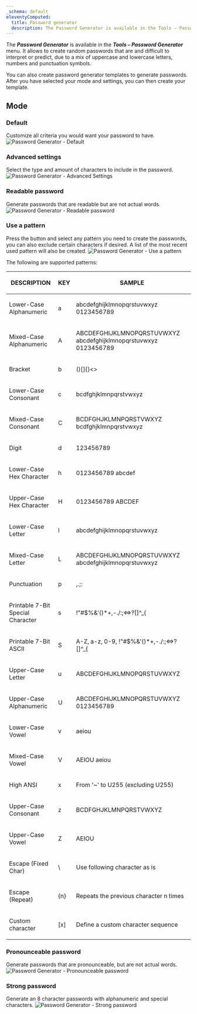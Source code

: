 ```yaml
---
_schema: default
eleventyComputed:
  title: Password generator
  description: The Password Generator is available in the Tools – Password Generator menu.
---
```

The ***Password Generator*** is available in the ***Tools – Password Generator*** menu. It allows to create random passwords that are and difficult to interpret or predict, due to a mix of uppercase and lowercase letters, numbers and punctuation symbols.

You can also create password generator templates to generate passwords. After you have selected your mode and settings, you can then create your template.

## Mode

### Default

Customize all criteria you would want your password to have. ![Password Generator - Default](https://cdnweb.devolutions.net/docs/RDMW6059_2024_2.png)

### Advanced settings

Select the type and amount of characters to include in the password. ![Password Generator - Advanced Settings](https://cdnweb.devolutions.net/docs/RDMW6060_2024_2.png)

### Readable password

Generate passwords that are readable but are not actual words. ![Password Generator - Readable password](https://cdnweb.devolutions.net/docs/RDMW6061_2024_2.png)

### Use a pattern

Press the button and select any pattern you need to create the passwords, you can also exclude certain characters if desired. A list of the most recent used pattern will also be created. ![Password Generator - Use a pattern](https://cdnweb.devolutions.net/docs/RDMW6062_2024_2.png)

The following are supported patterns:

<table><thead><tr><th><p>DESCRIPTION</p></th><th><p>KEY</p></th><th><p>SAMPLE</p></th></tr></thead><tbody><tr><td><p>Lower-Case Alphanumeric</p></td><td><p>a</p></td><td><p>abcdefghijklmnopqrstuvwxyz 0123456789</p></td></tr><tr><td><p>Mixed-Case Alphanumeric</p></td><td><p>A</p></td><td><p>ABCDEFGHIJKLMNOPQRSTUVWXYZ abcdefghijklmnopqrstuvwxyz 0123456789</p></td></tr><tr><td><p>Bracket</p></td><td><p>b</p></td><td><p>()[]{}&lt;&gt;</p></td></tr><tr><td><p>Lower-Case Consonant</p></td><td><p>c</p></td><td><p>bcdfghjklmnpqrstvwxyz</p></td></tr><tr><td><p>Mixed-Case Consonant</p></td><td><p>C</p></td><td><p>BCDFGHJKLMNPQRSTVWXYZ bcdfghjklmnpqrstvwxyz</p></td></tr><tr><td><p>Digit</p></td><td><p>d</p></td><td><p>123456789</p></td></tr><tr><td><p>Lower-Case Hex Character</p></td><td><p>h</p></td><td><p>0123456789 abcdef</p></td></tr><tr><td><p>Upper-Case Hex Character</p></td><td><p>H</p></td><td><p>0123456789 ABCDEF</p></td></tr><tr><td><p>Lower-Case Letter</p></td><td><p>l</p></td><td><p>abcdefghijklmnopqrstuvwxyz</p></td></tr><tr><td><p>Mixed-Case Letter</p></td><td><p>L</p></td><td><p>ABCDEFGHIJKLMNOPQRSTUVWXYZ abcdefghijklmnopqrstuvwxyz</p></td></tr><tr><td><p>Punctuation</p></td><td><p>p</p></td><td><p>,.;:</p></td></tr><tr><td><p>Printable 7-Bit Special Character</p></td><td><p>s</p></td><td><p>!"#$%&amp;'()*+,-./:;&lt;=&gt;?[]^_{</p></td></tr><tr><td><p>Printable 7-Bit ASCII</p></td><td><p>S</p></td><td><p>A-Z, a-z, 0-9, !"#$%&amp;'()*+,-./:;&lt;=&gt;?[]^_{</p></td></tr><tr><td><p>Upper-Case Letter</p></td><td><p>u</p></td><td><p>ABCDEFGHIJKLMNOPQRSTUVWXYZ</p></td></tr><tr><td><p>Upper-Case Alphanumeric</p></td><td><p>U</p></td><td><p>ABCDEFGHIJKLMNOPQRSTUVWXYZ 0123456789</p></td></tr><tr><td><p>Lower-Case Vowel</p></td><td><p>v</p></td><td><p>aeiou</p></td></tr><tr><td><p>Mixed-Case Vowel</p></td><td><p>V</p></td><td><p>AEIOU aeiou</p></td></tr><tr><td><p>High ANSI</p></td><td><p>x</p></td><td><p>From '~' to U255 (excluding U255)</p></td></tr><tr><td><p>Upper-Case Consonant</p></td><td><p>z</p></td><td><p>BCDFGHJKLMNPQRSTVWXYZ</p></td></tr><tr><td><p>Upper-Case Vowel</p></td><td><p>Z</p></td><td><p>AEIOU</p></td></tr><tr><td><p>Escape (Fixed Char)</p></td><td><p>\</p></td><td><p>Use following character as is</p></td></tr><tr><td><p>Escape (Repeat)</p></td><td><p>{n}</p></td><td><p>Repeats the previous character n times</p></td></tr><tr><td><p>Custom character</p></td><td><p>[x]</p></td><td><p>Define a custom character sequence</p></td></tr></tbody></table>

### Pronounceable password

Generate passwords that are pronounceable, but are not actual words. ![Password Generator - Pronounceable password](https://cdnweb.devolutions.net/docs/RDMW6063_2024_2.png)

### Strong password

Generate an 8 character passwords with alphanumeric and special characters. ![Password Generator - Strong password](https://cdnweb.devolutions.net/docs/RDMW6064_2024_2.png)
